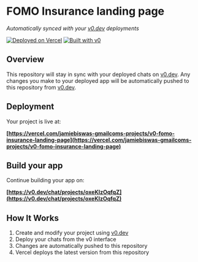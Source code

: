 # FOMO Insurance landing page

*Automatically synced with your [v0.dev](https://v0.dev) deployments*

[![Deployed on Vercel](https://img.shields.io/badge/Deployed%20on-Vercel-black?style=for-the-badge&logo=vercel)](https://vercel.com/jamiebiswas-gmailcoms-projects/v0-fomo-insurance-landing-page)
[![Built with v0](https://img.shields.io/badge/Built%20with-v0.dev-black?style=for-the-badge)](https://v0.dev/chat/projects/oxeKIzOqfqZ)

## Overview

This repository will stay in sync with your deployed chats on [v0.dev](https://v0.dev).
Any changes you make to your deployed app will be automatically pushed to this repository from [v0.dev](https://v0.dev).

## Deployment

Your project is live at:

**[https://vercel.com/jamiebiswas-gmailcoms-projects/v0-fomo-insurance-landing-page](https://vercel.com/jamiebiswas-gmailcoms-projects/v0-fomo-insurance-landing-page)**

## Build your app

Continue building your app on:

**[https://v0.dev/chat/projects/oxeKIzOqfqZ](https://v0.dev/chat/projects/oxeKIzOqfqZ)**

## How It Works

1. Create and modify your project using [v0.dev](https://v0.dev)
2. Deploy your chats from the v0 interface
3. Changes are automatically pushed to this repository
4. Vercel deploys the latest version from this repository
